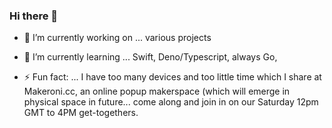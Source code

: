 ### Hi there 👋

- 🔭 I’m currently working on ...
  various projects

- 🌱 I’m currently learning ...
  Swift, Deno/Typescript, always Go, 

- ⚡ Fun fact: ...
   I have too many devices and too little time which I share at Makeroni.cc, an online popup makerspace (which will emerge in physical space in future... come along and join in on our Saturday 12pm GMT to 4PM get-togethers.


